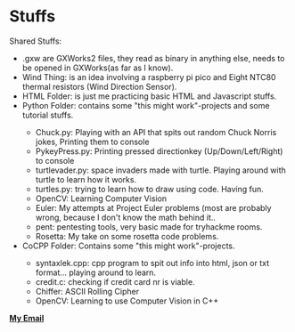 # Stuffs
Shared Stuffs:
<ul>
      <li>.gxw are GXWorks2 files, they read as binary in anything else, needs to be opened in GXWorks(as far as I know).</li>
      <li>Wind Thing: is an idea involving a raspberry pi pico and Eight NTC80 thermal resistors (Wind Direction Sensor).</li>
      <li>HTML Folder: is just me practicing basic HTML and Javascript stuffs.</li>
      <li>Python Folder: contains some "this might work"-projects and some tutorial stuffs.</li>
      <ul>
            <li>Chuck.py: Playing with an API that spits out random Chuck Norris jokes, Printing them to console</li>
            <li>PykeyPress.py: Printing pressed directionkey (Up/Down/Left/Right) to console</li>
            <li>turtlevader.py: space invaders made with turtle. Playing around with turtle to learn how it works.</li>
            <li>turtles.py: trying to learn how to draw using code. Having fun.</li>
            <li>OpenCV: Learning Computer Vision</li>
	    <li>Euler: My attempts at Project Euler problems (most are probably wrong, because I don't know the math behind it..</li>
	    <li>pent: pentesting tools, very basic made for tryhackme rooms.</li>
	    <li>Rosetta: My take on some rosetta code problems.</li>
      </ul>
      <li>CoCPP Folder: Contains some "this might work"-projects. </li>
      <ul>
            <li>syntaxlek.cpp: cpp program to spit out info into html, json or txt format... playing around to learn.</li>
            <li>credit.c: checking if credit card nr is viable.</li>
            <li>Chiffer: ASCII Rolling Cipher</li>
            <li>OpenCV: Learning to use Computer Vision in C++</li>
      </ul>
</ul>

<a href="mailto:mattiasvholmgren@gmail.com?subject=Stuffs"><strong>My Email</strong></a>
